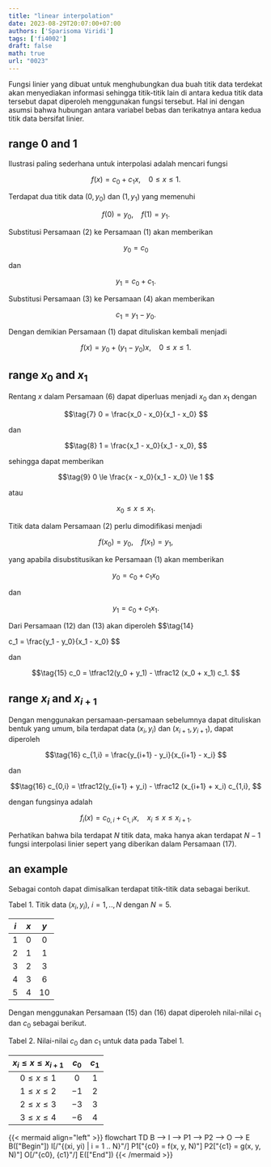 ```yaml
---
title: "linear interpolation"
date: 2023-08-29T20:07:00+07:00
authors: ['Sparisoma Viridi']
tags: ['fi4002']
draft: false
math: true
url: "0023"
---
```

Fungsi linier yang dibuat untuk menghubungkan dua buah titik data terdekat akan menyediakan informasi sehingga titik-titik lain di antara kedua titik data tersebut dapat diperoleh menggunakan fungsi tersebut. Hal ini dengan asumsi bahwa hubungan antara variabel bebas dan terikatnya antara kedua titik data bersifat linier.


## range $0$ and $1$
Ilustrasi paling sederhana untuk interpolasi adalah mencari fungsi

$$\tag{1}
f(x) = c_0 + c_1 x, \ \ \ \ 0 \le x \le 1.
$$

Terdapat dua titik data $(0, y_0)$ dan $(1, y_1)$ yang memenuhi

$$\tag{2}
f(0) = y_0, \ \ \ \ f(1) = y_1.
$$

Substitusi Persamaan (2) ke Persamaan (1) akan memberikan

$$\tag{3}
y_0 = c_0
$$

dan

$$\tag{4}
y_1 = c_0 + c_1.
$$

Substitusi Persamaan (3) ke Persamaan (4) akan memberikan

$$\tag{5}
c_1 = y_1 - y_0.
$$

Dengan demikian Persamaan (1) dapat dituliskan kembali menjadi

$$\tag{6}
f(x) = y_0 + (y_1 - y_0) x, \ \ \ \ 0 \le x \le 1.
$$


## range $x_0$ and $x_1$
Rentang $x$ dalam Persamaan (6) dapat diperluas menjadi $x_0$ dan $x_1$ dengan

$$\tag{7}
0 = \frac{x_0 - x_0}{x_1 - x_0}
$$

dan

$$\tag{8}
1 = \frac{x_1 - x_0}{x_1 - x_0},
$$

sehingga dapat memberikan

$$\tag{9}
0 \le \frac{x - x_0}{x_1 - x_0} \le 1
$$

atau

$$\tag{10}
x_0 \le x \le x_1.
$$

Titik data dalam Persamaan (2) perlu dimodifikasi menjadi

$$\tag{11}
f(x_0) = y_0, \ \ \ \ f(x_1) = y_1,
$$

yang apabila disubstitusikan ke Persamaan (1) akan memberikan

$$\tag{12}
y_0 = c_0 + c_1 x_0
$$

dan

$$\tag{13}
y_1 = c_0 + c_1 x_1.
$$

Dari Persamaan (12) dan (13) akan diperoleh
$$\tag{14}

c_1 = \frac{y_1 - y_0}{x_1 - x_0}
$$

dan

$$\tag{15}
c_0 = \tfrac12(y_0 + y_1) - \tfrac12 (x_0 + x_1) c_1.
$$


## range $x_{i}$ and $x_{i+1}$
Dengan menggunakan persamaan-persamaan sebelumnya dapat dituliskan bentuk yang umum, bila terdapat data $(x_i, y_i)$ dan  $(x_{i+1}, y_{i+1})$, dapat diperoleh

$$\tag{16}
c_{1,i} = \frac{y_{i+1} - y_i}{x_{i+1} - x_i}
$$

dan

$$\tag{16}
c_{0,i} = \tfrac12(y_{i+1} + y_i) - \tfrac12 (x_{i+1} + x_i) c_{1,i},
$$

dengan fungsinya adalah

$$\tag{17}
f_i(x) = c_{0,i} + c_{1,i} x, \ \ \ \ x_i \le x \le x_{i+1}.
$$

Perhatikan bahwa bila terdapat $N$ titik data, maka hanya akan terdapat $N-1$ fungsi interpolasi linier sepert yang diberikan dalam Persamaan (17).


## an example
Sebagai contoh dapat dimisalkan terdapat titik-titik data sebagai berikut.

Tabel 1. Titik data $(x_i, y_i)$, $i = 1, .., N$ dengan $N = 5$.

$i$ | $x$ | $y$
:-: | :-: | :-:
1 | 0 | 0
2 | 1 | 1
3 | 2 | 3
4 | 3 | 6
5 | 4 | 10

Dengan menggunakan Persamaan (15) dan (16) dapat diperoleh nilai-nilai $c_1$ dan $c_0$ sebagai berikut.

Tabel 2. Nilai-nilai $c_0$ dan $c_1$ untuk data pada Tabel 1.

$x_i \le x \le x_{i+1}$ | $c_0$ | $c_1$
:-: | :-: | :-:
$0 \le x \le 1$ | $0$ | $1$
$1 \le x \le 2$ | $-1$ | $2$
$2 \le x \le 3$ | $-3$ | $3$
$3 \le x \le 4$ | $-6$ | $4$

{{< mermaid align="left" >}}
flowchart TD
  B --> I --> P1 --> P2 --> O --> E
  B(["Begin"])
  I[/"{(xi, yi) | i = 1 .. N}"/]
  P1["{c0} = f(x, y, N)"]
  P2["{c1} = g(x, y, N)"]
  O[/"{c0}, {c1}"/]
  E(["End"])
{{< /mermaid >}}

